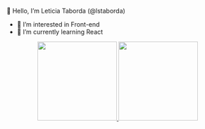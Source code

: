 👋 Hello, I’m Leticia Taborda (@lstaborda)

- 👀 I’m interested in Front-end
- 🌱 I’m currently learning React


<div align="center">
  <a href="https://github.com/lstaborda">
  <img height="180em" src="https://github-readme-stats.vercel.app/api?username=lstaborda&show_icons=true&theme=dracula&include_all_commits=true&count_private=true"/>
  <img height="180em" src="https://github-readme-stats.vercel.app/api/top-langs/?username=lstaborda&layout=compact&langs_count=7&theme=dracula"/>
</div>
